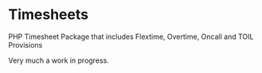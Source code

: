# Timesheets
PHP Timesheet Package that includes Flextime, Overtime, Oncall and TOIL Provisions

Very much a work in progress. 
